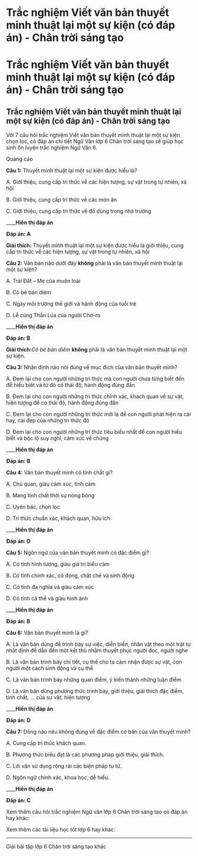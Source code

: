 # Trắc nghiệm Viết văn bản thuyết minh thuật lại một sự kiện (có đáp án) - Chân trời sáng tạo

# Trắc nghiệm Viết văn bản thuyết minh thuật lại một sự kiện (có đáp án) - Chân trời sáng tạo

## Trắc nghiệm Viết văn bản thuyết minh thuật lại một sự kiện (có đáp án) - Chân trời sáng tạo

Với 7 câu hỏi trắc nghiệm Viết văn bản thuyết minh thuật lại một sự kiện chọn lọc, có đáp án chi tiết Ngữ Văn lớp 6 Chân trời sáng tạo sẽ giúp học sinh ôn luyện trắc nghiệm Ngữ Văn 6.

Quảng cáo

**Câu 1:** Thuyết minh thuật lại một sự kiện được hiểu là?

A. Giới thiệu, cung cấp tri thức về các hiện tượng, sự vật trong tự nhiên, xã hội

B. Giới thiệu, cung cấp tri thức về các món ăn

C. Giới thiệu, cung cấp tri thức về đồ dùng trong nhà trường 

____**Hiển thị đáp án**

**Đáp án: A**

**Giải thích:** Thuyết minh thuật lại một sự kiện được hiểu là giới thiệu, cung cấp tri thức về các hiện tượng, sự vật trong tự nhiên, xã hội 

**Câu 2:** Văn bản nào dưới đây **không** phải là văn bản thuyết minh thuật lại một sự kiện?

A. Trái Đất – Mẹ của muôn loài

B. Cô bé bán diêm

C. Ngày môi trường thế giới và hành động của tuổi trẻ

D. Lễ cúng Thần Lúa của người Chơ-ro 

____**Hiển thị đáp án**

**Đáp án: B**

**Giải thích:**_Cô bé bán diêm_ **không** phải là văn bản thuyết minh thuật lại một sự kiện. 

**Câu 3:** Nhận định nào nói đúng về mục đích của văn bản thuyết minh?

A. Đem lại cho con người những tri thức mà con người chưa từng biết đến để hiểu biết và từ đó có thái độ, hành động đúng đắn

B. Đem lại cho con người những tri thức chính xác, khách quan về sự vật, hiện tượng để có thái độ, hành động đúng đắn

C. Đem lại cho con người những tri thức mới lạ để con người phát hiện ra cái hay, cái đẹp của những tri thức đó

D. Đem lại cho con người những tri thức tiêu biểu nhất để con người hiểu biết và bộc lộ suy nghĩ, cảm xúc về chúng 

____**Hiển thị đáp án**

**Đáp án: B**

**Câu 4:** Văn bản thuyết minh có tính chất gì?

A. Chủ quan, giàu cảm xúc, tình cảm

B. Mang tính chất thời sự nóng bỏng

C. Uyên bác, chọn lọc

D. Tri thức chuẩn xác, khách quan, hữu ích 

____**Hiển thị đáp án**

**Đáp án: D**

**Câu 5:** Ngôn ngữ của văn bản thuyết minh có đặc điểm gì?

A. Có tính hình tượng, giàu giá trị biểu cảm

B. Có tính chính xác, cô đọng, chặt chẽ và sinh động

C. Có tính đa nghĩa và giàu cảm xúc

D. Có tính cá thể và giàu hình ảnh 

____**Hiển thị đáp án**

**Đáp án: B**

**Câu 6:** Văn bản thuyết minh là gì?

A. Là văn bản dùng để trình bày sự việc, diễn biến, nhân vật theo một trật tự nhất định để dẫn đến một kết thú nhằm thuyết phục người đọc, người nghe

B. Là văn bản trình bày chi tiết, cụ thể cho ta cảm nhận được sự vật, con người một cách sinh động và cụ thể

C. Là văn bản trình bày những quan điểm, ý kiến thành những luận điểm

D. Là văn bản dùng phương thức trình bày, giới thiệu, giải thích đặc điểm, tính chất, ... của sự vật, hiện tượng 

____**Hiển thị đáp án**

**Đáp án: D**

**Câu 7:** Dòng nào nêu không đúng về đặc điểm cơ bản của văn thuyết minh?

A. Cung cấp tri thức khách quan.

B. Phương thức biểu đạt là các phương pháp giới thiệu, giải thích.

C. Lời văn sử dụng rộng rãi các biện pháp tu từ.

D. Ngôn ngữ chính xác, khoa học, dễ hiểu. 

____**Hiển thị đáp án**

**Đáp án: C**

Xem thêm câu hỏi trắc nghiệm Ngữ văn lớp 6 Chân trời sáng tạo có đáp án hay khác:

Xem thêm các tài liệu học tốt lớp 6 hay khác:

* * *

Giải bài tập lớp 6 Chân trời sáng tạo khác
